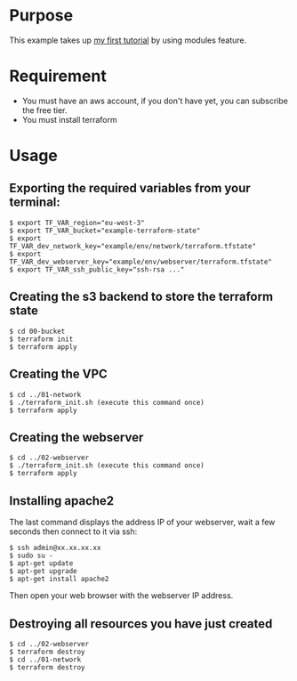 # Purpose
This example takes up [my first tutorial](https://github.com/richardpct/aws-terraform-tuto01) by using modules feature.

# Requirement
* You must have an aws account, if you don't have yet, you can subscribe the free tier.
* You must install terraform

# Usage
## Exporting the required variables from your terminal:
    $ export TF_VAR_region="eu-west-3"
    $ export TF_VAR_bucket="example-terraform-state"
    $ export TF_VAR_dev_network_key="example/env/network/terraform.tfstate"
    $ export TF_VAR_dev_webserver_key="example/env/webserver/terraform.tfstate"
    $ export TF_VAR_ssh_public_key="ssh-rsa ..."

## Creating the s3 backend to store the terraform state
    $ cd 00-bucket
    $ terraform init
    $ terraform apply

## Creating the VPC
    $ cd ../01-network
    $ ./terraform_init.sh (execute this command once)
    $ terraform apply

## Creating the webserver
    $ cd ../02-webserver
    $ ./terraform_init.sh (execute this command once)
    $ terraform apply

## Installing apache2
The last command displays the address IP of your webserver, wait a few seconds then connect to it via ssh:

    $ ssh admin@xx.xx.xx.xx
    $ sudo su -
    $ apt-get update
    $ apt-get upgrade
    $ apt-get install apache2

Then open your web browser with the webserver IP address.

## Destroying all resources you have just created
    $ cd ../02-webserver
    $ terraform destroy
    $ cd ../01-network
    $ terraform destroy
